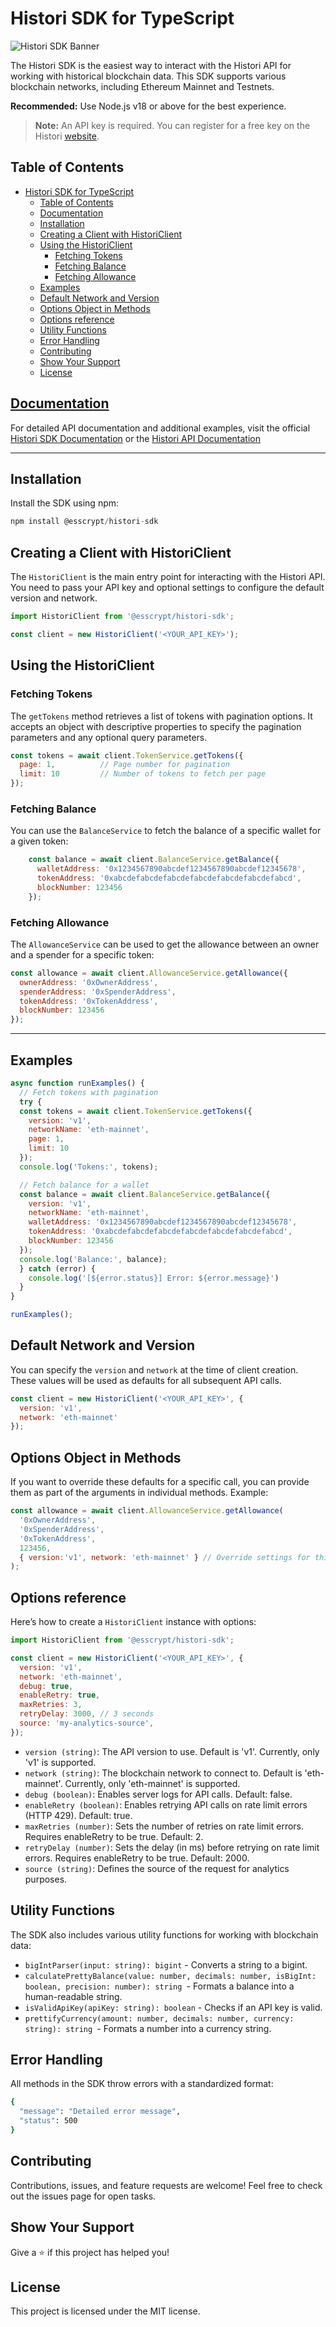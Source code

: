 
# Histori SDK for TypeScript

![Histori SDK Banner](./assets/banner.webp)


The Histori SDK is the easiest way to interact with the Histori API for working with historical blockchain data. This SDK supports various blockchain networks, including Ethereum Mainnet and Testnets.

**Recommended:** Use Node.js v18 or above for the best experience.

> **Note:** An API key is required. You can register for a free key on the Histori [website](https://histori.xyz).

## Table of Contents
- [Histori SDK for TypeScript](#histori-sdk-for-typescript)
  - [Table of Contents](#table-of-contents)
  - [Documentation](#documentation)
  - [Installation](#installation)
  - [Creating a Client with HistoriClient](#creating-a-client-with-historiclient)
  - [Using the HistoriClient](#using-the-historiclient)
    - [Fetching Tokens](#fetching-tokens)
    - [Fetching Balance](#fetching-balance)
    - [Fetching Allowance](#fetching-allowance)
  - [Examples](#examples)
  - [Default Network and Version](#default-network-and-version)
  - [Options Object in Methods](#options-object-in-methods)
  - [Options reference](#options-reference)
  - [Utility Functions](#utility-functions)
  - [Error Handling](#error-handling)
  - [Contributing](#contributing)
  - [Show Your Support](#show-your-support)
  - [License](#license)

## [Documentation](https://esscrypt.github.io/histori-sdk-ts)
For detailed API documentation and additional examples, visit the official [Histori SDK Documentation](https://esscrypt.github.io/histori-sdk-ts) or the [Histori API Documentation](https://esscrypt.github.io/histori-docs)

---

## Installation

Install the SDK using npm:
```javascript
npm install @esscrypt/histori-sdk
```

## Creating a Client with HistoriClient
The `HistoriClient` is the main entry point for interacting with the Histori API. You need to pass your API key and optional settings to configure the default version and network.
```javascript
import HistoriClient from '@esscrypt/histori-sdk';

const client = new HistoriClient('<YOUR_API_KEY>');
```

## Using the HistoriClient
### Fetching Tokens
The `getTokens` method retrieves a list of tokens with pagination options. It accepts an object with descriptive properties to specify the pagination parameters and any optional query parameters.
```javascript
const tokens = await client.TokenService.getTokens({
  page: 1,          // Page number for pagination
  limit: 10         // Number of tokens to fetch per page
});
```

### Fetching Balance
You can use the `BalanceService` to fetch the balance of a specific wallet for a given token:
```javascript
    const balance = await client.BalanceService.getBalance({
      walletAddress: '0x1234567890abcdef1234567890abcdef12345678',
      tokenAddress: '0xabcdefabcdefabcdefabcdefabcdefabcdefabcd',
      blockNumber: 123456
    });
```

### Fetching Allowance
The `AllowanceService` can be used to get the allowance between an owner and a spender for a specific token:
```javascript
const allowance = await client.AllowanceService.getAllowance({
  ownerAddress: '0xOwnerAddress',
  spenderAddress: '0xSpenderAddress',
  tokenAddress: '0xTokenAddress',
  blockNumber: 123456
});
```

---

## Examples
```javascript
async function runExamples() {
  // Fetch tokens with pagination
  try {
  const tokens = await client.TokenService.getTokens({ 
    version: 'v1',
    networkName: 'eth-mainnet',
    page: 1, 
    limit: 10 
  });
  console.log('Tokens:', tokens);

  // Fetch balance for a wallet
  const balance = await client.BalanceService.getBalance({
    version: 'v1',
    networkName: 'eth-mainnet',
    walletAddress: '0x1234567890abcdef1234567890abcdef12345678',
    tokenAddress: '0xabcdefabcdefabcdefabcdefabcdefabcdefabcd',
    blockNumber: 123456
  });
  console.log('Balance:', balance);
  } catch (error) {
    console.log('[${error.status}] Error: ${error.message}')
  }
}

runExamples();
```

## Default Network and Version
You can specify the `version` and `network` at the time of client creation. These values will be used as defaults for all subsequent API calls.
```javascript
const client = new HistoriClient('<YOUR_API_KEY>', {
  version: 'v1',
  network: 'eth-mainnet'
});
```
## Options Object in Methods
If you want to override these defaults for a specific call, you can provide them as part of the arguments in individual methods. Example:
```javascript
const allowance = await client.AllowanceService.getAllowance(
  '0xOwnerAddress',
  '0xSpenderAddress',
  '0xTokenAddress',
  123456,
  { version:'v1', network: 'eth-mainnet' } // Override settings for this request
);
```

## Options reference
Here’s how to create a `HistoriClient` instance with options:
```javascript
import HistoriClient from '@esscrypt/histori-sdk';

const client = new HistoriClient('<YOUR_API_KEY>', {
  version: 'v1',
  network: 'eth-mainnet',
  debug: true,
  enableRetry: true,
  maxRetries: 3,
  retryDelay: 3000, // 3 seconds
  source: 'my-analytics-source',
});
```
- `version (string)`: The API version to use. Default is 'v1'. Currently, only 'v1' is supported.
- `network (string)`: The blockchain network to connect to. Default is 'eth-mainnet'. Currently, only 'eth-mainnet' is supported.
- `debug (boolean)`: Enables server logs for API calls. Default: false.
- `enableRetry (boolean)`: Enables retrying API calls on rate limit errors (HTTP 429). Default: true.
- `maxRetries (number)`: Sets the number of retries on rate limit errors. Requires enableRetry to be true. Default: 2.
- `retryDelay (number)`: Sets the delay (in ms) before retrying on rate limit errors. Requires enableRetry to be true. Default: 2000.
- `source (string)`: Defines the source of the request for analytics purposes.


## Utility Functions
The SDK also includes various utility functions for working with blockchain data:

- `bigIntParser(input: string): bigint` - Converts a string to a bigint.
- `calculatePrettyBalance(value: number, decimals: number, isBigInt: boolean, precision: number): string `- Formats a balance into a human-readable string.
- `isValidApiKey(apiKey: string): boolean` - Checks if an API key is valid.
- `prettifyCurrency(amount: number, decimals: number, currency: string): string `- Formats a number into a currency string.

## Error Handling
All methods in the SDK throw errors with a standardized format:
```bash
{
  "message": "Detailed error message",
  "status": 500
}
```

## Contributing
Contributions, issues, and feature requests are welcome! Feel free to check out the issues page for open tasks.

## Show Your Support
Give a ⭐️ if this project has helped you!

## License
This project is licensed under the MIT license.